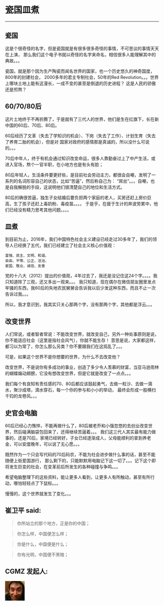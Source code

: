 # 瓷国皿煮

-----

## 瓷国

这是个很奇怪的名字，但是瓷国就是有很多很多奇怪的事情，不可思议的事情天天在上演，
那么我们这个电子书就以奇怪的名字来命名，相信很多人能理解其中的典故。。。

瓷国，就是那个因为生产陶瓷而闻名世界的国家，也一个历史悠久的神奇国度，800年的封建社会，
2000多年的君主专制社会，50年的Red Revolution。。。世界上哪块土地上能有这漫长，一成不变的甚至是倒退的历史进程？
这是人民的骄傲还是煎熬？

## 60/70/80后

这片土地终于不再折腾了，于是就有了三代人的世界，他们是生在红旗下，长在新中国的60后、70后、80后。

60后经历了文革（失去了学知识的机会）、下岗（失去了工作）、计划生育（失去了养育二胎的机会），但是对
国家对政府的感情那是真诚的，所以没什么可说的。。。

70后中年人，终于有机会通过知识改变命运，很多人靠勤奋过上了中产生活，或进入官场，熬个一官半职，在小地方也是有头有脸；

80后年轻人，生活条件要更好些，是目前社会劳动主力，都很会自嘲，发明了一系列的名词形容自己的状态，比如“苦逼”，然后称自己为：
“屌丝”。。。自嘲，也是自我解脱的手段，这说明他们很清楚自己的地位和生活方式。

80后的确很苦逼，独生子女结婚后要负担两个家庭的老人，买房还赶上房价巨高，生了孩子还赶上毒奶粉、毒疫苗。。。。
于是乎，在疲于生计的奔波劳累中，他们已经没有精力思考其他问题。。。。


## 皿煮

到目前为止，2016年，我们中国特色社会主义建设已经走过30多年了，我们的领导人已经换了五代，我们已经建立了社会主义核心价值观：

```
富强、民主、文明、和谐、
自由、平等、公正、法治、
爱国、敬业、诚信、友善
```

党的十八大（2012）提出的价值观，4年过去了，我还是没记住这24个字。。。。我只知道除了三观，还又多出一观来。。。
我只知道，现在偶尔在微信朋友圈里发点牢骚的东西，我60后的失地农民舅舅会告诉我以后少发这种东西，而且不止一次告诉过我。。。

所以，我才意识到，我其实只关心那两个字，没有那两个字，其他都是浮云。。。

## 改变世界

人们常说，或者智者常说：不能改变世界，就改变自己，另外一种处事原则是说，你不能适应社会（这里是指社会风气），你就不能生存！
意思是说，大家都这样，都习以为常了，你怎么那么另类？你不要跟我们在这捣乱了。。。

可是，如果这个世界不是你想要的世界，为什么不去改变他？

改变世界，不是说你有多成功的事业，创造了多少令人羡慕的财富，当亚马逊雨林的蝴蝶煽动翅膀，它没有想改变世界，但是它就是改变了一点点。。。

我们每个有良知有责任感的70、80后都应该鼓起勇气，去做一粒沙、去做一滴水，聚沙成塔，滴水穿石，每一个你的参与和小小的举动，
最终会形成一股横扫千钧的龙卷风。。。

## 史官会电脑

60后已经心力憔悴，不能再做什么了，80后被老乔和小强忽悠的去创业改变世界，然后碰满脑袋包回来了，还得继续苦逼着。。。
我们这三代人其实最有能力做事的，还是70后，家境已经转好，子女已经逐渐成人，父母能顺利的拿到养老金，可以安度晚年，可以说了无心愿。。。

既然作为一个只会写代码的70后码农，不能为社会进步做什么事的话，甚至不能随便上街爱国游行，
那么剩下的，只能默默用电脑记下这一切了。。。记下这个即将发生巨变的社会，在变革前后所发生的各种碰撞与争鸣。。。

希望电脑整理下的这些资料，能让更多人看到，让更多人有所触动，甚至有所行动，哪怕轻轻点了下鼠标。。。

慢慢的，这个世界就发生了变化。。。


## 崔卫平 said:

> 你所站立的那个地方，正是你的中国；

> 你怎么样，中国便怎么样；

> 你是什么，中国便是什么；

> 你有光明，中国便不黑暗；

## CGMZ 发起人:

![It's me](imgs/me_64.jpg)
